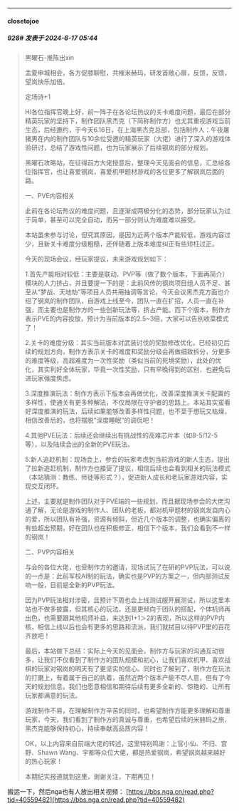 ﻿
*****

####  closetojoe  
##### 928#       发表于 2024-6-17 05:44

<blockquote>黑曜石-推陈出xin

孟夏申城相会，各方促膝聊慰，共榷米赫玛，研发首敞心扉，反馈，反馈，望岚快乐加倍。

定场诗+1

HI各位指挥官晚上好，前一阵子在各论坛热议的关卡难度问题，最后在部分精英玩家的坚持下，制作团队黑杰克（下简称制作方）也尤其重视游戏当前生态，后经邀约，于今天6.16日，在上海黑杰克总部，包括制作人：午夜屠猪男在内的制作团队与10余位受邀的精英玩家（大佬）进行了深入的游戏体验研讨，总结了游戏性问题，也为玩家展示了后续钢岚的部分规划。

黑曜石攻略站，在征得前方大佬授意后，整理今天见面会的信息，汇总给各位指挥官，也让喜爱钢岚，喜爱机甲题材游戏的各位更多了解钢岚后面的路。

一、PVE内容相关

此前在各论坛热议的难度问题，且逐渐成两极分化的态势，部分玩家认为过于简单，甚至可以完全自动，而另一部分则认为难度难以接受。

本站虽未参与讨论，但究其原因，是因为近两个版本产能较低，游戏内容过少，且新关卡难度分级粗糙，还伴随着上版本难度纠正有些矫枉过正。

今天的现场会议，经玩家提议，未来游戏规划如下：

1.首先产能相对较低：主要是联动、PVP等（做了数个版本，下面再简介）模块的人力挤占，并且要提一下的是：此前风传的钢岚项目组人员不足、甚至从“梦战、天地劫”等项目人员共用抽调等言论，今天会议黑杰克方面也介绍了钢岚的制作团队，自游戏上线至今，团队一直在扩招，人员一直在补强，而主要也是制作方的一些创新玩法等，挤占产能。而下个版本，制作方表示PVE的内容投放，预计为当前版本的2.5~3倍，大家可以告别收菜模式了！

2.关卡的难度分级：其实当前版本对武装讨伐的奖励修改优化，已经初见后续的规划方向，制作方表示关卡的难度和奖励分级会再做细致拆分，分更多的难度等级，高超难度为一次性奖励（类似当前的死境奖励），此处的优化，其实利好全体玩家，毕竟一次性奖励，只有早晚得到的区别，也避免后进玩家强度焦虑。

3.深度推演玩法：制作方表示下版本会再做优化，改善深度推演关卡配置的多样性，使通关有更多种解法，不仅局限在守护者的思路上。本站其实蛮看好深度推演的玩法，后续如果能够改善多样性问题，也不至于想玩又枯燥，相信改善后的，也将摆脱“深度睡眠”的调侃吧！

4.其他PVE玩法：后续还会继续出有挑战性的高难芯片本（如8-5/12-5等），以及陆续会出的全新的PVE玩法。

5.新人追赶机制：现场会上，参会的玩家考虑到当前游戏的新人生态，提出了拉新追赶机制，制作方也接受了提议，相信后续也会看到相关的玩法模式（本站猜测：教练、师徒等形式？），促进新人成长和老玩家游戏内容，实现交互闭环。

上述，主要就是制作团队对于PVE端的一些规划，而且据现场参会的大佬沟通了解，无论是游戏的制作人、团队的老板，都对机甲题材的钢岚发自内心的爱，所以团队有补强，资源有倾斜，但近几个版本的调整，也确实偏离的有些超出预期，好在团队也在积极修正，相信下个版本，我们会看到不一样的钢岚！

二、PVP内容相关

与会的各位大佬，也受制作方的邀请，现场试玩了在研的PVP玩法，可以说的一点是：此前军校AI制的玩法，确实也是PVP的方案之一，但内部测试反响一般，目前是全新的PVP玩法。

因为PVP玩法相对涉密，且预计下周也会上线测试服开展测试，所以这里本站也不做多披露，但其核心的玩法，还是更倾向于团队的搭配，个体机师再出色，也需要跟其他机师补益，来达到1+1＞2的表现，所以这样的PVP内核，相信上线以后也会有更多的思路和流派，我们就拭目以待PVP里的百花齐放吧！

最后，本站做下总结：实际上今天的见面会，制作方与玩家的沟通互动很多，让我们不仅看到了制作方的团队规模和初心，让我们喜欢机甲、喜欢战棋的玩家对钢岚的明天有了更坚实的信心。同时也了解到了，制作方在玩法的打磨上，有着属于自己的执着，虽然近两个版本产能不尽人意，但有了今天的规划信息，我们也愿意相信和期待后续有更多全新的、惊艳的、让所有玩家都满意的玩法。

游戏制作不易，在理解制作方辛苦的同时，也希望制作方能更多理解和尊重玩家，今天，我们看到了制作方的真诚与尊重，也希望后续的米赫玛之旅，黑杰克能够保持初心，持续奉献高品质内容！

OK，以上内容来自前端大佬的转述，这里特别鸣谢：上官小仙、不归、宫野、Shawn Wang、宇都等众位大佬，都是热爱钢岚，希望钢岚越来越好的热心玩家！

本期纪实报道就到这里，谢谢关注，下期再见！</blockquote>

搬运一下，然后nga也有人放出相关视频：
[https://bbs.nga.cn/read.php?tid=40559482](https://bbs.nga.cn/read.php?tid=40559482)

